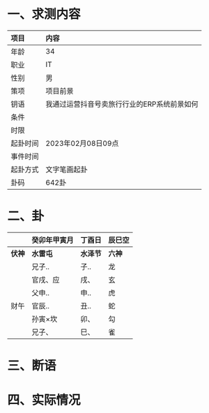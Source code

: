 # 一、求测内容
|项目|内容|
|:-|:-|
|年龄|34|
|职业|IT|
|性别|男|
|策项|项目前景|
|钥语|我通过运营抖音号卖旅行行业的ERP系统前景如何|
|条件||
|时限||
|起卦时间|2023年02月08日09点|
|事件时间||
|起卦方式|文字笔画起卦|
|卦码|642卦|

# 二、卦
||癸卯年甲寅月|丁酉日|辰巳空|
|:-|:-|:-|:-|
|**伏神**|**水雷屯**|**水泽节**|**六神**|
||兄子..|子..|龙|
||官戌、应|戌、|玄|
||父申..|申..|虎|
|财午|官辰..|丑..|蛇|
||孙寅×坎|卯、|勾|
||兄子、|巳、|雀|


# 三、断语

# 四、实际情况